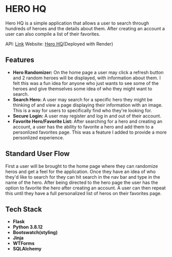 # HERO HQ

Hero HQ is a simple application that allows a user to search through hundreds of heroes and the details about them. After creating an account a user can also compile a list of their favorites.

API: [Link](https://superheroapi.com/?ref=apilist.fun)
Website: [Hero HQ](https://hero-hq.onrender.com/)(Deployed with Render)

## Features

- **Hero Randomizer:** On the home page a user may click a refresh button and 2 random heroes will be displayed, with information about them. I felt this was a fun idea for anyone who just wants to see some of the heroes and give themselves some idea of who they might want to search.
- **Search Hero:** A user may search for a specific hero they might be thinking of and view a page displaying their information with an image. This is a way for users to specifically find who they're looking for.
- **Secure Login:** A user may register and log in and out of their account. 
- **Favorite Hero/Favorite List:** After searching for a hero and creating an account, a user has the ability to favorite a hero and add them to a personlized favorites page. This was a feature I added to provide a more personlized experience.

## Standard User Flow

First a user will be brought to the home page where they can randomize heros and get a feel for the application. Once they have an idea of who they'd like to search for they can hit search in the nav bar and type in the name of the hero. After being directed to the hero page the user has the option to favorite the hero after creating an account. A user can then repeat this until they have a full personalized list of heros on their favorites page.

## Tech Stack

- **Flask**
- **Python 3.8.12**
- **Bootswatch(styling)**
- **Jinja**
- **WTForms**
- **SQLAlchemy**
